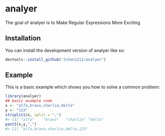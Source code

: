 
<!-- README.md is generated from README.Rmd. Please edit that file -->

# analyer

<!-- badges: start -->
<!-- badges: end -->

The goal of analyer is to Make Regular Expressions More Exciting

## Installation

You can install the development version of analyer like so:

``` r
devtools::install_github("Jchen1211/analyer")
```

## Example

This is a basic example which shows you how to solve a common problem:

``` r
library(analyer)
## basic example code
x <- "alfa,bravo,charlie,delta"
y <- "123"
strsplit1(x, split = ",")
#> [1] "alfa"    "bravo"   "charlie" "delta"
past1(x,y,",")
#> [1] "alfa,bravo,charlie,delta,123"
```
